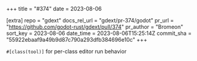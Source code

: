 +++
title = "#374"
date = 2023-08-06

[extra]
repo = "gdext"
docs_rel_url = "gdext/pr-374/godot"
pr_url = "https://github.com/godot-rust/gdext/pull/374"
pr_author = "Bromeon"
sort_key = 2023-08-06
date_time = 2023-08-06T15:25:14Z
commit_sha = "55922ebaaf9a49b9d87c790a293dfb384696e10c"
+++

`#[class(tool)]` for per-class editor run behavior
